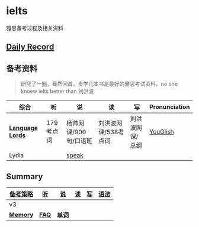 # ielts

雅思备考过程及相关资料

## [Daily Record](record/daily/index.md)

## 备考资料

> 研究了一圈，蓦然回首，贵学几本书是最好的雅思考试资料，no one knoew ielts better than 刘洪波

| 综合                                                         | 听        | 说                              | 读                   | 写              | Pronunciation                     |
| ------------------------------------------------------------ | --------- | ------------------------------- | -------------------- | --------------- | --------------------------------- |
| **[Language Lords](https://www.youtube.com/@languagelords)** | 179考点词 | 杨帅网课/900句/口语班           | 刘洪波网课/538考点词 | 刘洪波网课/总纲 | [YouGlish](https://youglish.com/) |
| Lydia                                                        |           | [speak](https://www.speak.com/) |                      |                 |                                   |

## Summary

| [备考策略](record/summary/strategy.md) | [听](record/summary/listening.md) | [说](record/summary/speaking.md)         | [读](record/summary/reading.md) | [写](record/summary/writing.md) | [语法](record/summary/grammar.md) |
| -------------------------------------- | --------------------------------- | ---------------------------------------- | ------------------------------- | ------------------------------- | --------------------------------- |
| v3                                     |                                   |                                          |                                 |                                 |                                   |
| [**Memory**](record/summary/memory.md) | **[FAQ](record/summary/FAQ.md)**  | **[单词](record/summary/vocabulary.md)** |                                 |                                 |                                   |

